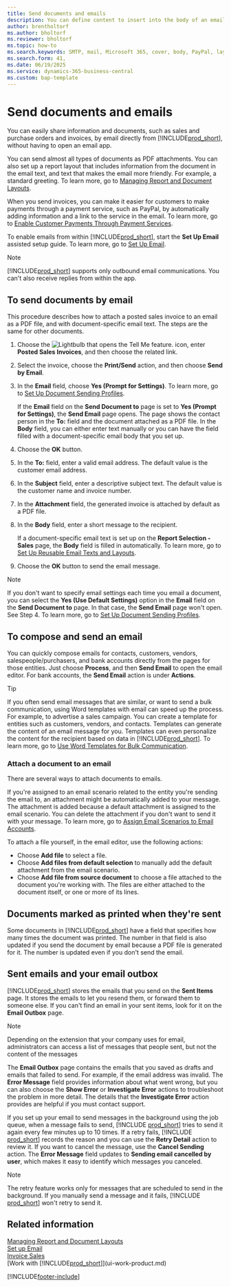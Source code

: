 ```yaml
---
title: Send documents and emails
description: You can define content to insert into the body of an email message, for example, a PayPal link. You can also attach documents to email messages.
author: brentholtorf
ms.author: bholtorf
ms.reviewer: bholtorf
ms.topic: how-to
ms.search.keywords: SMTP, mail, Microsoft 365, cover, body, PayPal, layout
ms.search.form: 41,
ms.date: 06/19/2025
ms.service: dynamics-365-business-central
ms.custom: bap-template
---
```

# Send documents and emails

You can easily share information and documents, such as sales and purchase orders and invoices, by email directly from [!INCLUDE[prod_short](includes/prod_short.md)], without having to open an email app.  

You can send almost all types of documents as PDF attachments. You can also set up a report layout that includes information from the document in the email text, and text that makes the email more friendly. For example, a standard greeting. To learn more, go to [Managing Report and Document Layouts](ui-manage-report-layouts.md).

When you send invoices, you can make it easier for customers to make payments through a payment service, such as PayPal, by automatically adding information and a link to the service in the email. To learn more, go to [Enable Customer Payments Through Payment Services](sales-how-enable-payment-service-extensions.md).

To enable emails from within [!INCLUDE[prod_short](includes/prod_short.md)], start the **Set Up Email** assisted setup guide. To learn more, go to [Set Up Email](admin-how-setup-email.md).

> [!NOTE]
> [!INCLUDE[prod_short](includes/prod_short.md)] supports only outbound email communications. You can't also receive replies from within the app.

## To send documents by email

This procedure describes how to attach a posted sales invoice to an email as a PDF file, and with document-specific email text. The steps are the same for other documents.

1. Choose the ![Lightbulb that opens the Tell Me feature.](media/ui-search/search_small.png "Tell me what you want to do") icon, enter **Posted Sales Invoices**, and then choose the related link.
2. Select the invoice, choose the **Print/Send** action, and then choose **Send by Email**.
3. In the **Email** field, choose **Yes (Prompt for Settings)**. To learn more, go to [Set Up Document Sending Profiles](sales-how-setup-document-send-profiles.md).

    If the **Email** field on the **Send Document to** page is set to **Yes (Prompt for Settings)**, the **Send Email** page opens. The page shows the contact person in the **To:** field and the document attached as a PDF file. In the **Body** field, you can either enter text manually or you can have the field filled with a document-specific email body that you set up.

4. Choose the **OK** button.
5. In the **To:** field, enter a valid email address. The default value is the customer email address.
6. In the **Subject** field, enter a descriptive subject text. The default value is the customer name and invoice number.
7. In the **Attachment** field, the generated invoice is attached by default as a PDF file.
8. In the **Body** field, enter a short message to the recipient.

    If a document-specific email text is set up on the **Report Selection - Sales** page, the **Body** field is filled in automatically. To learn more, go to [Set Up Reusable Email Texts and Layouts](admin-how-setup-email.md#set-up-reusable-email-texts-and-layouts).
9. Choose the **OK** button to send the email message.

> [!NOTE]  
> If you don't want to specify email settings each time you email a document, you can select the **Yes (Use Default Settings)** option in the **Email** field on the **Send Document to** page. In that case, the **Send Email** page won't open. See Step 4. To learn more, go to [Set Up Document Sending Profiles](sales-how-setup-document-send-profiles.md).  

## To compose and send an email

You can quickly compose emails for contacts, customers, vendors, salespeople/purchasers, and bank accounts directly from the pages for those entities. Just choose **Process**, and then **Send Email** to open the email editor. For bank accounts, the **Send Email** action is under **Actions**.

> [!TIP]
> If you often send email messages that are similar, or want to send a bulk communication, using Word templates with email can speed up the process. For example, to advertise a sales campaign. You can create a template for entities such as customers, vendors, and contacts. Templates can generate the content of an email message for you. Templates can even personalize the content for the recipient based on data in [!INCLUDE[prod_short](includes/prod_short.md)]. To learn more, go to [Use Word Templates for Bulk Communication](ui-mail-merge.md).  

### Attach a document to an email

There are several ways to attach documents to emails.

If you're assigned to an email scenario related to the entity you're sending the email to, an attachment might be automatically added to your message. The attachment is added because a default attachment is assigned to the email scenario. You can delete the attachment if you don't want to send it with your message. To learn more, go to [Assign Email Scenarios to Email Accounts](admin-how-setup-email.md#assign-email-scenarios-to-email-accounts).

To attach a file yourself, in the email editor, use the following actions:

* Choose **Add file** to select a file.
* Choose **Add files from default selection** to manually add the default attachment from the email scenario.
* Choose **Add file from source document** to choose a file attached to the document you're working with. The files are either attached to the document itself, or one or more of its lines.

## Documents marked as printed when they're sent

Some documents in [!INCLUDE[prod_short](includes/prod_short.md)] have a field that specifies how many times the document was printed. The number in that field is also updated if you send the document by email because a PDF file is generated for it. The number is updated even if you don't send the email.

## Sent emails and your email outbox

[!INCLUDE[prod_short](includes/prod_short.md)] stores the emails that you send on the **Sent Items** page. It stores the emails to let you resend them, or forward them to someone else. If you can't find an email in your sent items, look for it on the **Email Outbox** page.

> [!NOTE]
> Depending on the extension that your company uses for email, administrators can access a list of messages that people sent, but not the content of the messages

The **Email Outbox** page contains the emails that you saved as drafts and emails that failed to send. For example, if the email address was invalid. The **Error Message** field provides information about what went wrong, but you can also choose the **Show Error** or **Investigate Error** actions to troubleshoot the problem in more detail. The details that the **Investigate Error** action provides are helpful if you must contact support.

If you set up your email to send messages in the background using the job queue, when a message fails to send, [!INCLUDE [prod_short](includes/prod_short.md)] tries to send it again every few minutes up to 10 times. If a retry fails, [!INCLUDE [prod_short](includes/prod_short.md)] records the reason and you can use the **Retry Detail** action to review it. If you want to cancel the message, use the **Cancel Sending** action. The **Error Message** field updates to **Sending email cancelled by user**, which makes it easy to identify which messages you canceled.

> [!NOTE]
> The retry feature works only for messages that are scheduled to send in the background. If you manually send a message and it fails, [!INCLUDE [prod_short](includes/prod_short.md)] won't retry to send it.

## Related information

[Managing Report and Document Layouts](ui-manage-report-layouts.md)  
[Set up Email](admin-how-setup-email.md)  
[Invoice Sales](sales-how-invoice-sales.md)  
[Work with [!INCLUDE[prod_short](includes/prod_short.md)]](ui-work-product.md)

[!INCLUDE[footer-include](includes/footer-banner.md)]
